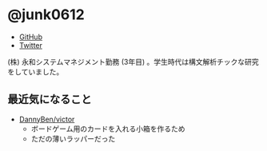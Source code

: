 # @junk0612

* [GitHub](https://github.com/junk0612)
* [Twitter](https://twitter.com/junk0612)

(株) 永和システムマネジメント勤務 (3年目) 。学生時代は構文解析チックな研究をしていました。

## 最近気になること

- [DannyBen/victor](https://github.com/DannyBen/victor)
    - ボードゲーム用のカードを入れる小箱を作るため
    - ただの薄いラッパーだった
